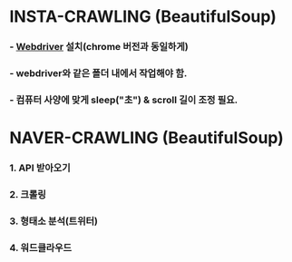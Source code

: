 # INSTA-CRAWLING (BeautifulSoup)

### - [Webdriver](https://sites.google.com/a/chromium.org/chromedriver/downloads) 설치(chrome 버전과 동일하게)

### - webdriver와 같은 폴더 내에서 작업해야 함.

### - 컴퓨터 사양에 맞게 sleep("초") & scroll 길이 조정 필요.

###                         

###                                     

# NAVER-CRAWLING (BeautifulSoup)

### 1. API 받아오기

### 2. 크롤링

### 3. 형태소 분석(트위터)

### 4. 워드클라우드 

